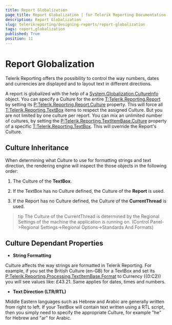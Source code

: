 ```yaml
---
title: Report Globalization
page_title: Report Globalization | for Telerik Reporting Documentation
description: Report Globalization
slug: telerikreporting/designing-reports/report-globalization
tags: report,globalization
published: True
position: 11
---
```


# Report Globalization



Telerik Reporting offers the possibility to control the way numbers, dates and currencies are displayed and to layout text in different directions.

A report is globalized with the help of a [System.Globalization.CultureInfo](http://msdn2.microsoft.com/en-us/library/system.globalization.cultureinfo.aspx) object. You can specify a Culture for the entire
[T:Telerik.Reporting.Report]()
by setting its 
[P:Telerik.Reporting.Report.Culture]()
property. This will force all 
[T:Telerik.Reporting.TextBox]() items to respect the assigned Culture. But you are not limited by one culture per report. You can mix an unlimited number of cultures, by setting the 
[P:Telerik.Reporting.TextItemBase.Culture]()
 property of a specific 
[T:Telerik.Reporting.TextBox](). This will override the Report's Culture.

## Culture Inheritance

When determining what Culture to use for formatting strings and text direction, the rendering engine will inspect the those objects in the following order:

1. The Culture of the __TextBox__.

1. If the TextBox has no Culture defined, the Culture of the __Report__ is used.

1. If the Report has no Culture defined, the Culture of the __CurrentThread__ is used.

>tip         	The Culture of the CurrentThread is determined by the Regional Settings of the machine the application is running on. (Control Panel->Regional Settings->Regional Options->Standards And Formats)        


## Culture Dependant Properties

* __String Formatting__

Culture affects the way strings are formatted in Telerik Reporting. For example, if you set the British Culture (en-GB) for a TextBox and set its 
     [P:Telerik.Reporting.Processing.TextItemBase.Format]()
to Currency ({0:C2}) you will see values like: £43.21. Same applies for dates, times and numbers.

* __Text Direction (LTR/RTL)__

Middle Eastern languages such as Hebrew and Arabic are generally written from right to left. If your TextBox will contain text written using a RTL script, then you simply need to specify the appropriate Culture, for example "he" for Hebrew and "ar" for Arabic.
